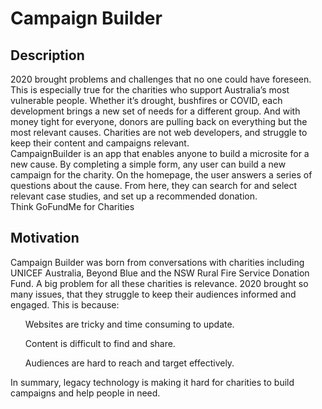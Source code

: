 # Campaign Builder

## Description
2020 brought problems and challenges that no one could have foreseen. This is especially true for the charities who support Australia’s most vulnerable people. Whether it’s drought, bushfires or COVID, each development brings a new set of needs for a different group. And with money tight for everyone, donors are pulling back on everything but the most relevant causes. Charities are not web developers, and struggle to keep their content and campaigns relevant.<br>
CampaignBuilder is an app that enables anyone to build a microsite for a new cause. By completing a simple form, any user can build a new campaign for the charity. On the homepage, the user answers a series of questions about the cause. From here, they can search for and select relevant case studies, and set up a recommended donation.<br>
Think GoFundMe for Charities

## Motivation

Campaign Builder was born from conversations with charities including UNICEF Australia, Beyond Blue and the NSW Rural Fire Service Donation Fund.
A big problem for all these charities is relevance.  2020 brought so many issues, that they struggle to keep their audiences informed and engaged.  This is because:
<ul>Websites are tricky and time consuming to update.</ul>
<ul>Content is difficult to find and share.</ul>
<ul>Audiences are hard to reach and target effectively.</ul>
In summary, legacy technology is making it hard for charities to build campaigns and help people in need.

